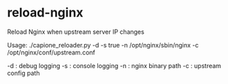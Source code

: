 # reload-nginx
Reload Nginx when upstream server IP changes

Usage:
./capione_reloader.py -d -s true -n /opt/nginx/sbin/nginx -c /opt/nginx/conf/upstream.conf

-d : debug logging
-s : console logging
-n : nginx binary path
-c : upstream config path
